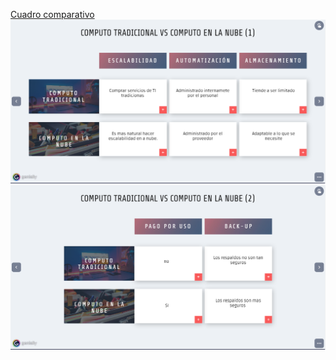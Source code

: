 [Cuadro comparativo](https://view.genial.ly/5f6e1c15cdbccc0d113a1d82/horizontal-infographic-lists-computo-tradicional-vs-computo-en-la-nube)
![alt text](CC-1.PNG)
![alt text](CC-2.PNG)
